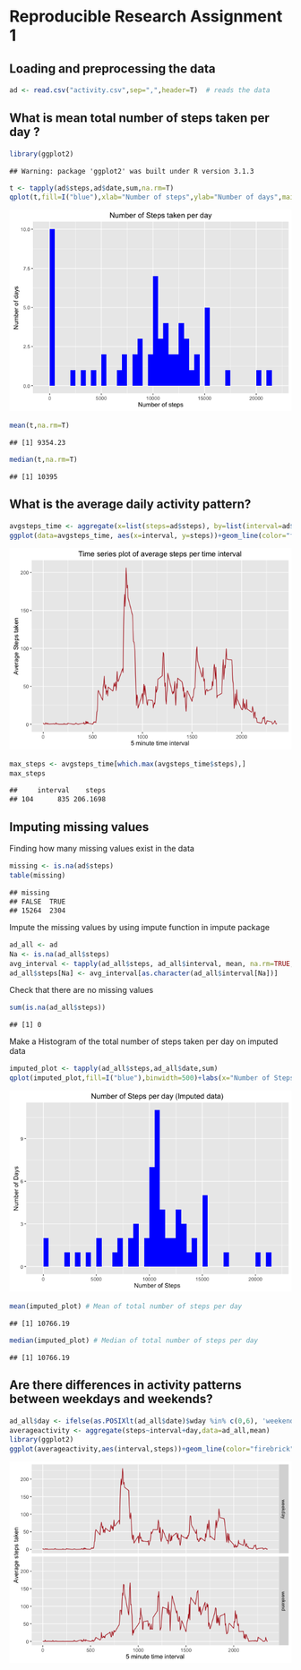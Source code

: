 
# Reproducible Research Assignment 1 

## Loading and preprocessing the data


```r
ad <- read.csv("activity.csv",sep=",",header=T)  # reads the data 
```

## What is mean total number of steps taken per day ?


```r
library(ggplot2)
```

```
## Warning: package 'ggplot2' was built under R version 3.1.3
```

```r
t <- tapply(ad$steps,ad$date,sum,na.rm=T)
qplot(t,fill=I("blue"),xlab="Number of steps",ylab="Number of days",main="Number of Steps taken per day",binwidth=500)
```

![](PA1_template_files/figure-html/unnamed-chunk-2-1.png)

```r
mean(t,na.rm=T)
```

```
## [1] 9354.23
```

```r
median(t,na.rm=T)
```

```
## [1] 10395
```

## What is the average daily activity pattern?


```r
avgsteps_time <- aggregate(x=list(steps=ad$steps), by=list(interval=ad$interval),mean,na.rm=T)
ggplot(data=avgsteps_time, aes(x=interval, y=steps))+geom_line(color="firebrick")+labs(x="5 minute time interval",y="Average Steps taken",title="Time series plot of average steps per time interval")
```

![](PA1_template_files/figure-html/unnamed-chunk-3-1.png)

```r
max_steps <- avgsteps_time[which.max(avgsteps_time$steps),]
max_steps
```

```
##     interval    steps
## 104      835 206.1698
```

## Imputing missing values

Finding how many missing values exist in the data

```r
missing <- is.na(ad$steps)
table(missing)
```

```
## missing
## FALSE  TRUE 
## 15264  2304
```
Impute the missing values by using impute function in impute package

```r
ad_all <- ad
Na <- is.na(ad_all$steps)
avg_interval <- tapply(ad_all$steps, ad_all$interval, mean, na.rm=TRUE, simplify=TRUE)
ad_all$steps[Na] <- avg_interval[as.character(ad_all$interval[Na])]
```
Check that there are no missing values


```r
sum(is.na(ad_all$steps))
```

```
## [1] 0
```
Make a Histogram of the total number of steps taken per day on imputed data


```r
imputed_plot <- tapply(ad_all$steps,ad_all$date,sum)
qplot(imputed_plot,fill=I("blue"),binwidth=500)+labs(x="Number of Steps",y="Number of Days",title="Number of Steps per day (Imputed data)")
```

![](PA1_template_files/figure-html/unnamed-chunk-7-1.png)

```r
mean(imputed_plot) # Mean of total number of steps per day
```

```
## [1] 10766.19
```

```r
median(imputed_plot) # Median of total number of steps per day
```

```
## [1] 10766.19
```
## Are there differences in activity patterns between weekdays and weekends?


```r
ad_all$day <- ifelse(as.POSIXlt(ad_all$date)$wday %in% c(0,6), 'weekend', 'weekday')
averageactivity <- aggregate(steps~interval+day,data=ad_all,mean)
library(ggplot2)
ggplot(averageactivity,aes(interval,steps))+geom_line(color="firebrick")+facet_grid(day~.)+labs(x="5 minute time interval",y="Average steps taken")
```

![](PA1_template_files/figure-html/unnamed-chunk-8-1.png)
